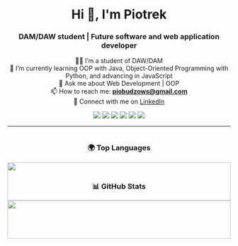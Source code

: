 <h1 align="center">Hi 👋, I'm Piotrek</h1>
<h3 align="center">DAM/DAW student | Future software and web application developer</h3>

<div align="center">
  
🧑‍🎓 I’m a student of DAW/DAM  
🌱 I’m currently learning OOP with Java, Object-Oriented Programming with Python, and advancing in JavaScript  
💬 Ask me about Web Development | OOP  
📫 How to reach me: **piobudzows@gmail.com**  
🔗 Connect with me on [LinkedIn](https://www.linkedin.com/in/piobudzows)  

</div>



<p align="center">
  <img src="https://img.shields.io/badge/Java-ED8B00?style=for-the-badge&logo=java&logoColor=white">
  <img src="https://img.shields.io/badge/Python-3776AB?style=for-the-badge&logo=python&logoColor=white">
  <img src="https://img.shields.io/badge/JavaScript-F7DF1E?style=for-the-badge&logo=javascript&logoColor=black">
  <img src="https://img.shields.io/badge/HTML5-E34F26?style=for-the-badge&logo=html5&logoColor=white">
  <img src="https://img.shields.io/badge/CSS3-1572B6?style=for-the-badge&logo=css3&logoColor=white">
  <img src="https://img.shields.io/badge/SQL-4479A1?style=for-the-badge&logo=postgresql&logoColor=white">
</p>

---



<div align="center" style="display: flex; flex-wrap: wrap; justify-content: center;">
  
  <div style="flex: 1; min-width: 300px; text-align: center;">
    <h3>🌍 Top Languages</h3>
    <img src="https://github-readme-stats.vercel.app/api/top-langs/?username=BudzowskiPiotrek&layout=compact&exclude_repo=repo_con_cpp&theme=radical&cache_seconds=3600" width="100%">
    
  </div>

  <div style="flex: 1; min-width: 300px; text-align: center;">
    <h3>📊 GitHub Stats</h3>
    <img src="https://github-readme-stats.vercel.app/api?username=BudzowskiPiotrek&show_icons=true&theme=radical" width="100%">
  </div>

</div>
